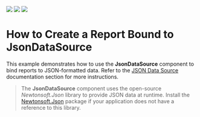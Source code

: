 <!-- default badges list -->
![](https://img.shields.io/endpoint?url=https://codecentral.devexpress.com/api/v1/VersionRange/180371599/19.1.3%2B)
[![](https://img.shields.io/badge/Open_in_DevExpress_Support_Center-FF7200?style=flat-square&logo=DevExpress&logoColor=white)](https://supportcenter.devexpress.com/ticket/details/T830429)
[![](https://img.shields.io/badge/📖_How_to_use_DevExpress_Examples-e9f6fc?style=flat-square)](https://docs.devexpress.com/GeneralInformation/403183)
<!-- default badges end -->
# How to Create a Report Bound to JsonDataSource

This example demonstrates how to use the **JsonDataSource** component to bind reports to JSON-formatted data. Refer to the [JSON Data Source](https://docs.devexpress.com/XtraReports/400377) documentation section for more instructions.

> The **JsonDataSource** component uses the open-source *Newtonsoft.Json* library to provide JSON data at runtime. Install the [Newtonsoft.Json](https://www.nuget.org/packages/Newtonsoft.Json) package if your application does not have a reference to this library.
